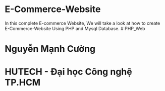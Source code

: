 # E-Commerce-Website
In this complete E-commerce Website, We will take a look at how to create E-Commerce-Website Using PHP and Mysql Database. 
#   P H P _ W e b 
# Nguyễn Mạnh Cường
# HUTECH - Đại học Công nghệ TP.HCM


 
